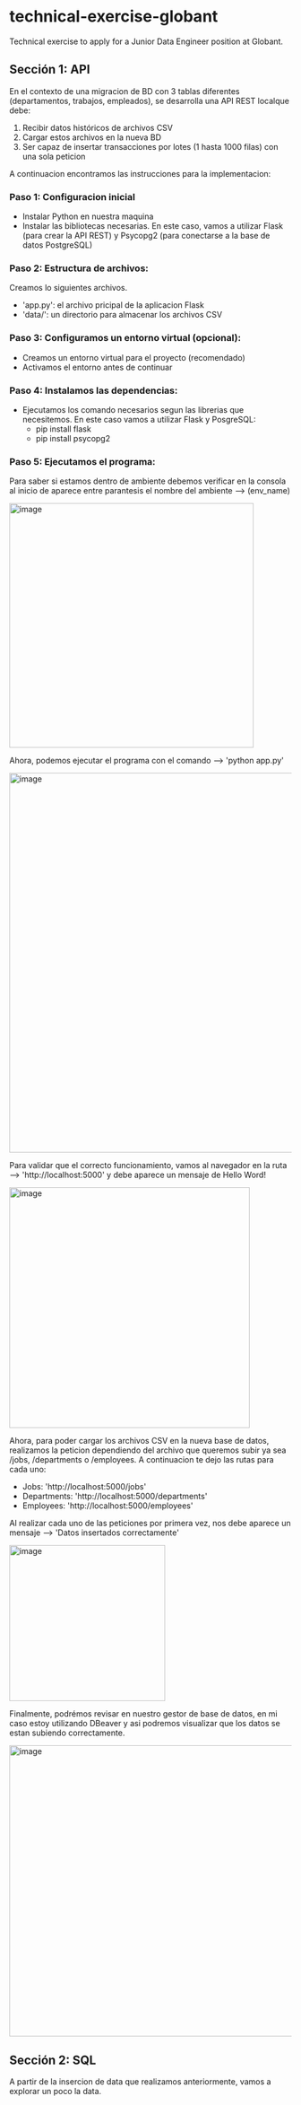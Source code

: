 # technical-exercise-globant
Technical exercise to apply for a Junior Data Engineer position at Globant.

## Sección 1: API
En el contexto de una migracion de BD con 3 tablas diferentes (departamentos, trabajos, empleados), se desarrolla una API REST localque debe:
  1. Recibir datos históricos de archivos CSV
  2. Cargar estos archivos en la nueva BD
  3. Ser capaz de insertar transacciones por lotes (1 hasta 1000 filas) con una sola peticion

A continuacion encontramos las instrucciones para la implementacion:
  ### Paso 1: Configuracion inicial
  - Instalar Python en nuestra maquina
  - Instalar las bibliotecas necesarias. En este caso, vamos a utilizar Flask (para crear la API REST) y Psycopg2 (para conectarse a la base de datos PostgreSQL)
  ### Paso 2: Estructura de archivos:
  Creamos lo siguientes archivos.
  - 'app.py': el archivo pricipal de la aplicacion Flask
  - 'data/': un directorio para almacenar los archivos CSV
  ### Paso 3: Configuramos un entorno virtual (opcional):
  - Creamos un entorno virtual para el proyecto (recomendado)
  - Activamos el entorno antes de continuar
  ### Paso 4: Instalamos las dependencias:
  - Ejecutamos los comando necesarios segun las librerias que necesitemos. En este caso vamos a utilizar Flask y PosgreSQL:
    - pip install flask
    - pip install psycopg2
  ### Paso 5: Ejecutamos el programa:
  Para saber si estamos dentro de ambiente debemos verificar en la consola al inicio de aparece entre parantesis el nombre del ambiente --> (env_name)
  
  <img width="436" alt="image" src="https://github.com/BryanGF0822/technical-exercise-globant/assets/48836505/1e29bc4e-da09-4d31-aa38-b05a68eee5f8">

  Ahora, podemos ejecutar el programa con el comando --> 'python app.py'
  
  <img width="677" alt="image" src="https://github.com/BryanGF0822/technical-exercise-globant/assets/48836505/10c6f2bb-b36a-45d4-b8f5-7405f6fc5428">

  Para validar que el correcto funcionamiento, vamos al navegador en la ruta --> 'http://localhost:5000' y debe aparece un mensaje de Hello Word!

  <img width="429" alt="image" src="https://github.com/BryanGF0822/technical-exercise-globant/assets/48836505/0d0d1ba7-ed3f-48da-8140-a1c838a7bf93">

  Ahora, para poder cargar los archivos CSV en la nueva base de datos, realizamos la peticion dependiendo del archivo que queremos subir ya sea /jobs, /departments o /employees. A continuacion te dejo las rutas para cada uno:
  - Jobs: 'http://localhost:5000/jobs'
  - Departments: 'http://localhost:5000/departments'
  - Employees: 'http://localhost:5000/employees'

Al realizar cada uno de las peticiones por primera vez, nos debe aparece un mensaje --> 'Datos insertados correctamente'

<img width="278" alt="image" src="https://github.com/BryanGF0822/technical-exercise-globant/assets/48836505/6f147569-e75b-4457-89f7-94ea05c040d4">

Finalmente, podrémos revisar en nuestro gestor de base de datos, en mi caso estoy utilizando DBeaver y asi podremos visualizar que los datos se estan subiendo correctamente.

<img width="519" alt="image" src="https://github.com/BryanGF0822/technical-exercise-globant/assets/48836505/aafbe046-36ba-41df-af31-b9c0defe1767">

## Sección 2: SQL
A partir de la insercion de data que realizamos anteriormente, vamos a explorar un poco la data.


